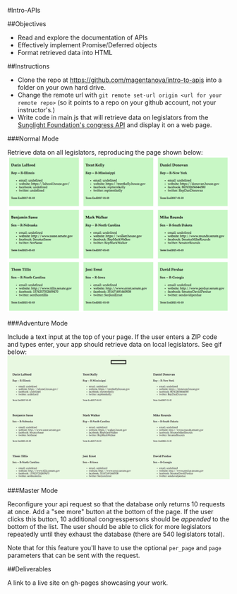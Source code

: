 #Intro-APIs

##Objectives

  - Read and explore the documentation of APIs
  - Effectively implement Promise/Deferred objects
  - Format retrieved data into HTML

##Instructions

* Clone the repo at https://github.com/magentanova/intro-to-apis into a folder on your own hard drive.
* Change the remote url with `git remote set-url origin <url for your remote repo>` (so it points to a repo on your github account, not your instructor's.) 
* Write code in main.js that will retrieve data on legislators from the [Sunglight Foundation's congress API](https://sunlightlabs.github.io/congress/) and display it on a web page.


###Normal Mode

Retrieve data on all legislators, reproducing the page shown below: ![](./static.png)


###Adventure Mode

Include a text input at the top of your page. If the user enters a ZIP code and types enter, your app should retrieve data on local legislators. See gif below: ![](./adventure_mode.gif)


###Master Mode

Reconfigure your api request so that the database only returns 10 requests at once. Add a "see more" button at the bottom of the page. If the user clicks this button, 10 additional congresspersons should be *appended* to the bottom of the list. The user should be able to click for more legislators repeatedly until they exhaust the database (there are 540 legislators total). 

Note that for this feature you'll have to use the optional `per_page` and `page` parameters that can be sent with the request. 

##Deliverables 

A link to a live site on gh-pages showcasing your work.
